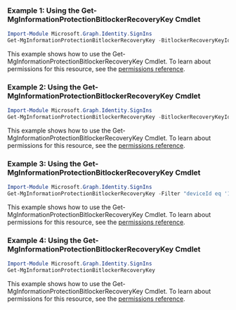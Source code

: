 ### Example 1: Using the Get-MgInformationProtectionBitlockerRecoveryKey Cmdlet
```powershell
Import-Module Microsoft.Graph.Identity.SignIns
Get-MgInformationProtectionBitlockerRecoveryKey -BitlockerRecoveryKeyId $bitlockerRecoveryKeyId -Property "key" 
```
This example shows how to use the Get-MgInformationProtectionBitlockerRecoveryKey Cmdlet.
To learn about permissions for this resource, see the [permissions reference](/graph/permissions-reference).
### Example 2: Using the Get-MgInformationProtectionBitlockerRecoveryKey Cmdlet
```powershell
Import-Module Microsoft.Graph.Identity.SignIns
Get-MgInformationProtectionBitlockerRecoveryKey -BitlockerRecoveryKeyId $bitlockerRecoveryKeyId
```
This example shows how to use the Get-MgInformationProtectionBitlockerRecoveryKey Cmdlet.
To learn about permissions for this resource, see the [permissions reference](/graph/permissions-reference).
### Example 3: Using the Get-MgInformationProtectionBitlockerRecoveryKey Cmdlet
```powershell
Import-Module Microsoft.Graph.Identity.SignIns
Get-MgInformationProtectionBitlockerRecoveryKey -Filter "deviceId eq '1ab40ab2-32a8-4b00-b6b5-ba724e407de9'" 
```
This example shows how to use the Get-MgInformationProtectionBitlockerRecoveryKey Cmdlet.
To learn about permissions for this resource, see the [permissions reference](/graph/permissions-reference).
### Example 4: Using the Get-MgInformationProtectionBitlockerRecoveryKey Cmdlet
```powershell
Import-Module Microsoft.Graph.Identity.SignIns
Get-MgInformationProtectionBitlockerRecoveryKey
```
This example shows how to use the Get-MgInformationProtectionBitlockerRecoveryKey Cmdlet.
To learn about permissions for this resource, see the [permissions reference](/graph/permissions-reference).

